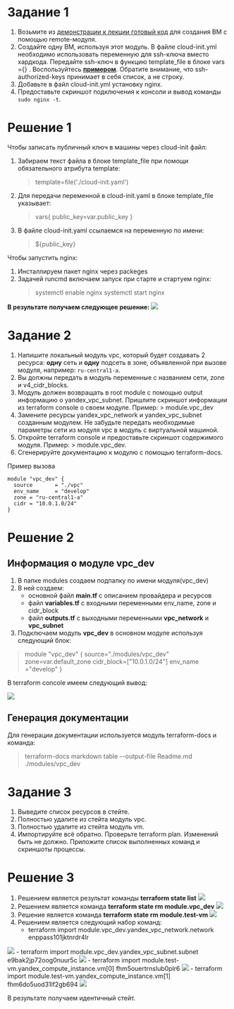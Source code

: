 # Задание 1

1. Возьмите из [демонстрации к лекции готовый код](https://github.com/netology-code/ter-homeworks/tree/main/04/demonstration1) для создания ВМ с помощью remote-модуля.
2. Создайте одну ВМ, используя этот модуль. В файле cloud-init.yml необходимо использовать переменную для ssh-ключа вместо хардкода. Передайте ssh-ключ в функцию template_file в блоке vars ={} .
Воспользуйтесь [**примером**](https://grantorchard.com/dynamic-cloudinit-content-with-terraform-file-templates/). Обратите внимание, что ssh-authorized-keys принимает в себя список, а не строку.
3. Добавьте в файл cloud-init.yml установку nginx.
4. Предоставьте скриншот подключения к консоли и вывод команды ```sudo nginx -t```.

# Решение 1

Чтобы записать публичный ключ в машины через cloud-init файл:
1. Забираем текст файла в блоке template_file при помощи обязательного атрибута template:
   > template=file('./cloud-init.yaml')
2. Для передачи переменной в cloud-init.yaml в блоке template_file указывает:
   > vars{
       public_key=var.public_key
   }
3.  В файле cloud-init.yaml ссылаемся на переменную по имени:
    > ${public_key}

Чтобы запустить nginx:
1. Инсталлируем пакет nginx через packeges
2. Задачей runcmd включаем запуск при старте и стартуем nginx:
   > systemctl enable nginx
   > systemctl start nginx

**В результате получаем следующее решение:**
<img src='images/task1-nginx.png'/>

# Задание 2

1. Напишите локальный модуль vpc, который будет создавать 2 ресурса: **одну** сеть и **одну** подсеть в зоне, объявленной при вызове модуля, например: ```ru-central1-a```.
2. Вы должны передать в модуль переменные с названием сети, zone и v4_cidr_blocks.
3. Модуль должен возвращать в root module с помощью output информацию о yandex_vpc_subnet. Пришлите скриншот информации из terraform console о своем модуле. Пример: > module.vpc_dev  
4. Замените ресурсы yandex_vpc_network и yandex_vpc_subnet созданным модулем. Не забудьте передать необходимые параметры сети из модуля vpc в модуль с виртуальной машиной.
5. Откройте terraform console и предоставьте скриншот содержимого модуля. Пример: > module.vpc_dev.
6. Сгенерируйте документацию к модулю с помощью terraform-docs.    
 
Пример вызова

```
module "vpc_dev" {
  source       = "./vpc"
  env_name     = "develop"
  zone = "ru-central1-a"
  cidr = "10.0.1.0/24"
}
```

# Решение 2

## Информация о модуле vpc_dev

1. В папке modules создаем подпапку по имени модуля(vpc_dev)
2. В ней создаем:
   - основной файл **main.tf** с описанием провайдера и ресурсов
   - файл **variables.tf** с входными переменными env_name, zone и cidr_block
   - файл **outputs.tf** с выходными переменными **vpc_network** и **vpc_subnet**
3.  Подключаем модуль **vpc_dev**  в основном модуле используя следующий блок:
   > module "vpc_dev" {
      source="./modules/vpc_dev"
      zone=var.default_zone
      cidr_block=["10.0.1.0/24"]
      env_name  ="develop"
      }

В terraform concole имеем следующий вывод:

<img src='images/task2-console_moduleinfo.png'/>

## Генерация документации

Для генерации документации используется модуль terraform-docs и команда:
> terraform-docs markdown table --output-file Readme.md ./modules/vpc_dev


# Задание 3
1. Выведите список ресурсов в стейте.
2. Полностью удалите из стейта модуль vpc.
3. Полностью удалите из стейта модуль vm.
4. Импортируйте всё обратно. Проверьте terraform plan. Изменений быть не должно.
Приложите список выполненных команд и скриншоты процессы.

# Решение 3

1. Решением является результат команды **terraform state list**
   <img src='images/task3-state1.png'/>
2. Решением является команда **terraform state rm module.vpc_dev**
   <img src='images/task3-state2.png'/>
3. Решение является команда **terraform state rm module.test-vm**
   <img src='images/task3-state3.png'/>
4. Решением является следующий набор команд:
   - terraform import module.vpc_dev.yandex_vpc_network.network enppass101jktnrdr4lr
  <img src='images/task3-state_import1.png'/>
   - terraform import module.vpc_dev.yandex_vpc_subnet.subnet e9bak2jp72oog0nuur5c
  <img src='images/task3-state_import2.png'/>
   - terraform import module.test-vm.yandex_compute_instance.vm[0] fhm5ouertrnslub0plr6
  <img src='images/task3-state_import3.png'/>
   - terraform import module.test-vm.yandex_compute_instance.vm[1] fhm6do5uod31lf2gb694
  <img src='images/task3-state_import4.png'/>

  В результате получаем идентичный стейт.
